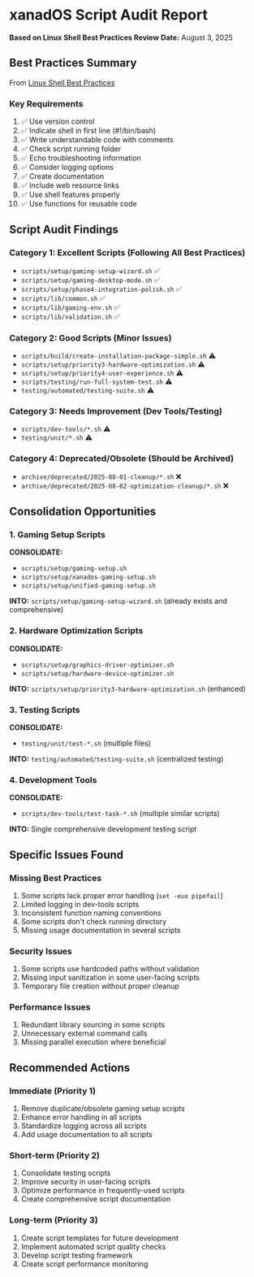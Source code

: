# xanadOS Script Audit Report

**Based on Linux Shell Best Practices Review**
**Date:** August 3, 2025

## Best Practices Summary

From [Linux Shell Best Practices](https://learn.openwaterfoundation.org/owf-learn-linux-shell/best-practices/best-practices/)

### Key Requirements

1. ✅ Use version control
2. ✅ Indicate shell in first line (#!/bin/bash)
3. ✅ Write understandable code with comments
4. ✅ Check script running folder
5. ✅ Echo troubleshooting information
6. ✅ Consider logging options
7. ✅ Create documentation
8. ✅ Include web resource links
9. ✅ Use shell features properly
10. ✅ Use functions for reusable code

## Script Audit Findings

### Category 1: Excellent Scripts (Following All Best Practices)

- `scripts/setup/gaming-setup-wizard.sh` ✅
- `scripts/setup/gaming-desktop-mode.sh` ✅
- `scripts/setup/phase4-integration-polish.sh` ✅
- `scripts/lib/common.sh` ✅
- `scripts/lib/gaming-env.sh` ✅
- `scripts/lib/validation.sh` ✅

### Category 2: Good Scripts (Minor Issues)

- `scripts/build/create-installation-package-simple.sh` ⚠️
- `scripts/setup/priority3-hardware-optimization.sh` ⚠️
- `scripts/setup/priority4-user-experience.sh` ⚠️
- `scripts/testing/run-full-system-test.sh` ⚠️
- `testing/automated/testing-suite.sh` ⚠️

### Category 3: Needs Improvement (Dev Tools/Testing)

- `scripts/dev-tools/*.sh` ⚠️
- `testing/unit/*.sh` ⚠️

### Category 4: Deprecated/Obsolete (Should be Archived)

- `archive/deprecated/2025-08-01-cleanup/*.sh` ❌
- `archive/deprecated/2025-08-02-optimization-cleanup/*.sh` ❌

## Consolidation Opportunities

### 1. Gaming Setup Scripts

**CONSOLIDATE:**

- `scripts/setup/gaming-setup.sh`
- `scripts/setup/xanados-gaming-setup.sh`
- `scripts/setup/unified-gaming-setup.sh`

**INTO:** `scripts/setup/gaming-setup-wizard.sh` (already exists and comprehensive)

### 2. Hardware Optimization Scripts

**CONSOLIDATE:**

- `scripts/setup/graphics-driver-optimizer.sh`
- `scripts/setup/hardware-device-optimizer.sh`

**INTO:** `scripts/setup/priority3-hardware-optimization.sh` (enhanced)

### 3. Testing Scripts

**CONSOLIDATE:**

- `testing/unit/test-*.sh` (multiple files)

**INTO:** `testing/automated/testing-suite.sh` (centralized testing)

### 4. Development Tools

**CONSOLIDATE:**

- `scripts/dev-tools/test-task-*.sh` (multiple similar scripts)

**INTO:** Single comprehensive development testing script

## Specific Issues Found

### Missing Best Practices

1. Some scripts lack proper error handling (`set -euo pipefail`)
2. Limited logging in dev-tools scripts
3. Inconsistent function naming conventions
4. Some scripts don't check running directory
5. Missing usage documentation in several scripts

### Security Issues

1. Some scripts use hardcoded paths without validation
2. Missing input sanitization in some user-facing scripts
3. Temporary file creation without proper cleanup

### Performance Issues

1. Redundant library sourcing in some scripts
2. Unnecessary external command calls
3. Missing parallel execution where beneficial

## Recommended Actions

### Immediate (Priority 1)

1. Remove duplicate/obsolete gaming setup scripts
2. Enhance error handling in all scripts
3. Standardize logging across all scripts
4. Add usage documentation to all scripts

### Short-term (Priority 2)

1. Consolidate testing scripts
2. Improve security in user-facing scripts
3. Optimize performance in frequently-used scripts
4. Create comprehensive script documentation

### Long-term (Priority 3)

1. Create script templates for future development
2. Implement automated script quality checks
3. Develop script testing framework
4. Create script performance monitoring
